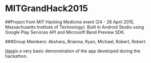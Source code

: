 # MITGrandHack2015

##Project from MIT Hacking Medicine event (24 - 26 April 2015, Massachusetts Institute of Technology). Built in Android Studio using Google Play Services API and Microsoft Band Preview SDK.

###Group Members: Akshara, Brianna, Kyan, Michael, Robert, Robert.

[Here](https://www.youtube.com/watch?v=xbK6Jc-h03o)is a very basic demonstration of the app developed during the hackathon.

